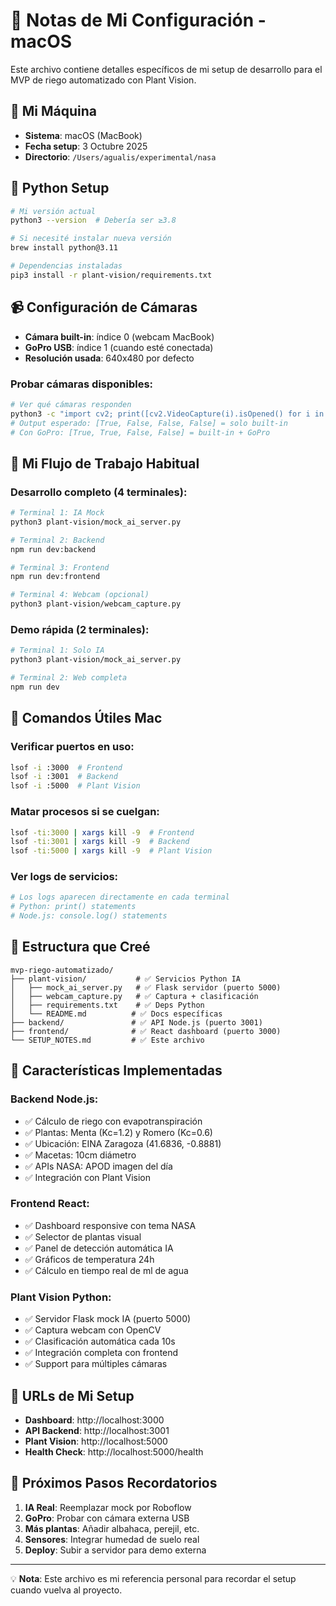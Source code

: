 # 📝 Notas de Mi Configuración - macOS

Este archivo contiene detalles específicos de mi setup de desarrollo para el MVP de riego automatizado con Plant Vision.

## 🍎 Mi Máquina
- **Sistema**: macOS (MacBook)
- **Fecha setup**: 3 Octubre 2025
- **Directorio**: `/Users/agualis/experimental/nasa`

## 🐍 Python Setup
```bash
# Mi versión actual
python3 --version  # Debería ser ≥3.8

# Si necesité instalar nueva versión
brew install python@3.11

# Dependencias instaladas
pip3 install -r plant-vision/requirements.txt
```

## 📹 Configuración de Cámaras
- **Cámara built-in**: índice 0 (webcam MacBook)
- **GoPro USB**: índice 1 (cuando esté conectada)
- **Resolución usada**: 640x480 por defecto

### Probar cámaras disponibles:
```bash
# Ver qué cámaras responden
python3 -c "import cv2; print([cv2.VideoCapture(i).isOpened() for i in range(4)])"
# Output esperado: [True, False, False, False] = solo built-in
# Con GoPro: [True, True, False, False] = built-in + GoPro
```

## 🚀 Mi Flujo de Trabajo Habitual

### Desarrollo completo (4 terminales):
```bash
# Terminal 1: IA Mock
python3 plant-vision/mock_ai_server.py

# Terminal 2: Backend
npm run dev:backend

# Terminal 3: Frontend
npm run dev:frontend

# Terminal 4: Webcam (opcional)
python3 plant-vision/webcam_capture.py
```

### Demo rápida (2 terminales):
```bash
# Terminal 1: Solo IA
python3 plant-vision/mock_ai_server.py

# Terminal 2: Web completa
npm run dev
```

## 🔧 Comandos Útiles Mac

### Verificar puertos en uso:
```bash
lsof -i :3000  # Frontend
lsof -i :3001  # Backend
lsof -i :5000  # Plant Vision
```

### Matar procesos si se cuelgan:
```bash
lsof -ti:3000 | xargs kill -9  # Frontend
lsof -ti:3001 | xargs kill -9  # Backend
lsof -ti:5000 | xargs kill -9  # Plant Vision
```

### Ver logs de servicios:
```bash
# Los logs aparecen directamente en cada terminal
# Python: print() statements
# Node.js: console.log() statements
```

## 📂 Estructura que Creé
```
mvp-riego-automatizado/
├── plant-vision/           # ✅ Servicios Python IA
│   ├── mock_ai_server.py   # ✅ Flask servidor (puerto 5000)
│   ├── webcam_capture.py   # ✅ Captura + clasificación
│   ├── requirements.txt    # ✅ Deps Python
│   └── README.md          # ✅ Docs específicas
├── backend/               # ✅ API Node.js (puerto 3001)
├── frontend/              # ✅ React dashboard (puerto 3000)
└── SETUP_NOTES.md         # ✅ Este archivo
```

## 🌱 Características Implementadas

### Backend Node.js:
- ✅ Cálculo de riego con evapotranspiración
- ✅ Plantas: Menta (Kc=1.2) y Romero (Kc=0.6)
- ✅ Ubicación: EINA Zaragoza (41.6836, -0.8881)
- ✅ Macetas: 10cm diámetro
- ✅ APIs NASA: APOD imagen del día
- ✅ Integración con Plant Vision

### Frontend React:
- ✅ Dashboard responsive con tema NASA
- ✅ Selector de plantas visual
- ✅ Panel de detección automática IA
- ✅ Gráficos de temperatura 24h
- ✅ Cálculo en tiempo real de ml de agua

### Plant Vision Python:
- ✅ Servidor Flask mock IA (puerto 5000)
- ✅ Captura webcam con OpenCV
- ✅ Clasificación automática cada 10s
- ✅ Integración completa con frontend
- ✅ Support para múltiples cámaras

## 🎯 URLs de Mi Setup
- **Dashboard**: http://localhost:3000
- **API Backend**: http://localhost:3001
- **Plant Vision**: http://localhost:5000
- **Health Check**: http://localhost:5000/health

## 🔮 Próximos Pasos Recordatorios
1. **IA Real**: Reemplazar mock por Roboflow
2. **GoPro**: Probar con cámara externa USB
3. **Más plantas**: Añadir albahaca, perejil, etc.
4. **Sensores**: Integrar humedad de suelo real
5. **Deploy**: Subir a servidor para demo externa

---
💡 **Nota**: Este archivo es mi referencia personal para recordar el setup cuando vuelva al proyecto.